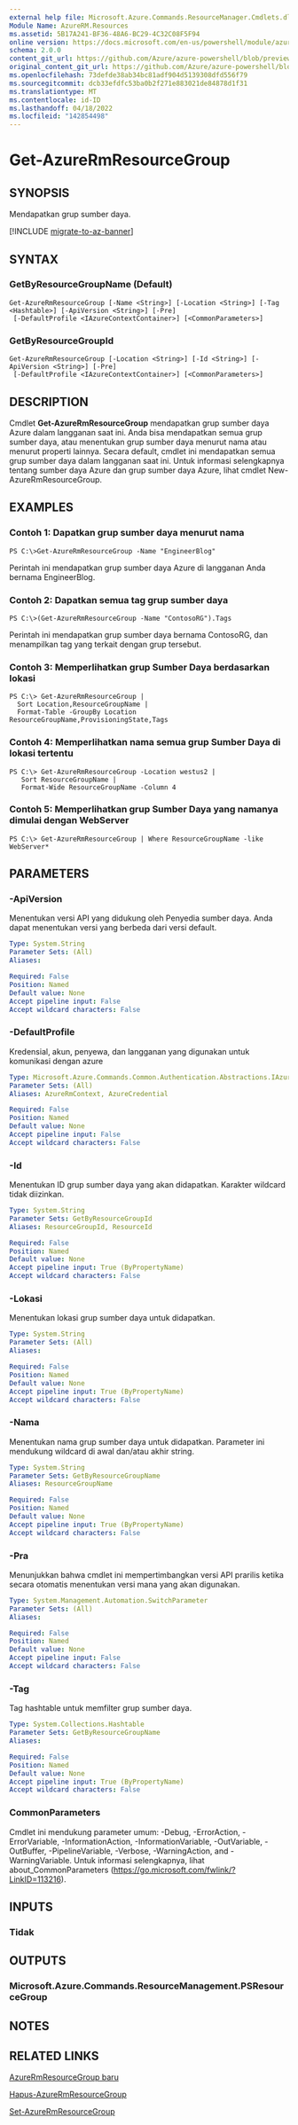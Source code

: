 ```yaml
---
external help file: Microsoft.Azure.Commands.ResourceManager.Cmdlets.dll-Help.xml
Module Name: AzureRM.Resources
ms.assetid: 5B17A241-BF36-48A6-BC29-4C32C08F5F94
online version: https://docs.microsoft.com/en-us/powershell/module/azurerm.resources/get-azurermresourcegroup
schema: 2.0.0
content_git_url: https://github.com/Azure/azure-powershell/blob/preview/src/ResourceManager/Resources/Commands.Resources/help/Get-AzureRmResourceGroup.md
original_content_git_url: https://github.com/Azure/azure-powershell/blob/preview/src/ResourceManager/Resources/Commands.Resources/help/Get-AzureRmResourceGroup.md
ms.openlocfilehash: 73defde38ab34bc81adf904d5139308dfd556f79
ms.sourcegitcommit: dcb33efdfc53ba0b2f271e883021de84878d1f31
ms.translationtype: MT
ms.contentlocale: id-ID
ms.lasthandoff: 04/18/2022
ms.locfileid: "142854498"
---
```

# Get-AzureRmResourceGroup

## SYNOPSIS
Mendapatkan grup sumber daya.

[!INCLUDE [migrate-to-az-banner](../../includes/migrate-to-az-banner.md)]

## SYNTAX

### GetByResourceGroupName (Default)
```
Get-AzureRmResourceGroup [-Name <String>] [-Location <String>] [-Tag <Hashtable>] [-ApiVersion <String>] [-Pre]
 [-DefaultProfile <IAzureContextContainer>] [<CommonParameters>]
```

### GetByResourceGroupId
```
Get-AzureRmResourceGroup [-Location <String>] [-Id <String>] [-ApiVersion <String>] [-Pre]
 [-DefaultProfile <IAzureContextContainer>] [<CommonParameters>]
```

## DESCRIPTION
Cmdlet **Get-AzureRmResourceGroup** mendapatkan grup sumber daya Azure dalam langganan saat ini.
Anda bisa mendapatkan semua grup sumber daya, atau menentukan grup sumber daya menurut nama atau menurut properti lainnya.
Secara default, cmdlet ini mendapatkan semua grup sumber daya dalam langganan saat ini.
Untuk informasi selengkapnya tentang sumber daya Azure dan grup sumber daya Azure, lihat cmdlet New-AzureRmResourceGroup.

## EXAMPLES

### Contoh 1: Dapatkan grup sumber daya menurut nama
```
PS C:\>Get-AzureRmResourceGroup -Name "EngineerBlog"
```

Perintah ini mendapatkan grup sumber daya Azure di langganan Anda bernama EngineerBlog.

### Contoh 2: Dapatkan semua tag grup sumber daya
```
PS C:\>(Get-AzureRmResourceGroup -Name "ContosoRG").Tags
```

Perintah ini mendapatkan grup sumber daya bernama ContosoRG, dan menampilkan tag yang terkait dengan grup tersebut.

### Contoh 3: Memperlihatkan grup Sumber Daya berdasarkan lokasi
```
PS C:\> Get-AzureRmResourceGroup |
  Sort Location,ResourceGroupName |
  Format-Table -GroupBy Location ResourceGroupName,ProvisioningState,Tags
```

### Contoh 4: Memperlihatkan nama semua grup Sumber Daya di lokasi tertentu
```
PS C:\> Get-AzureRmResourceGroup -Location westus2 |
   Sort ResourceGroupName | 
   Format-Wide ResourceGroupName -Column 4
```

### Contoh 5: Memperlihatkan grup Sumber Daya yang namanya dimulai dengan WebServer
```
PS C:\> Get-AzureRmResourceGroup | Where ResourceGroupName -like WebServer*
```

## PARAMETERS

### -ApiVersion
Menentukan versi API yang didukung oleh Penyedia sumber daya.
Anda dapat menentukan versi yang berbeda dari versi default.

```yaml
Type: System.String
Parameter Sets: (All)
Aliases:

Required: False
Position: Named
Default value: None
Accept pipeline input: False
Accept wildcard characters: False
```

### -DefaultProfile
Kredensial, akun, penyewa, dan langganan yang digunakan untuk komunikasi dengan azure

```yaml
Type: Microsoft.Azure.Commands.Common.Authentication.Abstractions.IAzureContextContainer
Parameter Sets: (All)
Aliases: AzureRmContext, AzureCredential

Required: False
Position: Named
Default value: None
Accept pipeline input: False
Accept wildcard characters: False
```

### -Id
Menentukan ID grup sumber daya yang akan didapatkan.
Karakter wildcard tidak diizinkan.

```yaml
Type: System.String
Parameter Sets: GetByResourceGroupId
Aliases: ResourceGroupId, ResourceId

Required: False
Position: Named
Default value: None
Accept pipeline input: True (ByPropertyName)
Accept wildcard characters: False
```

### -Lokasi
Menentukan lokasi grup sumber daya untuk didapatkan.

```yaml
Type: System.String
Parameter Sets: (All)
Aliases:

Required: False
Position: Named
Default value: None
Accept pipeline input: True (ByPropertyName)
Accept wildcard characters: False
```

### -Nama
Menentukan nama grup sumber daya untuk didapatkan. Parameter ini mendukung wildcard di awal dan/atau akhir string.

```yaml
Type: System.String
Parameter Sets: GetByResourceGroupName
Aliases: ResourceGroupName

Required: False
Position: Named
Default value: None
Accept pipeline input: True (ByPropertyName)
Accept wildcard characters: False
```

### -Pra
Menunjukkan bahwa cmdlet ini mempertimbangkan versi API prarilis ketika secara otomatis menentukan versi mana yang akan digunakan.

```yaml
Type: System.Management.Automation.SwitchParameter
Parameter Sets: (All)
Aliases:

Required: False
Position: Named
Default value: None
Accept pipeline input: False
Accept wildcard characters: False
```

### -Tag
Tag hashtable untuk memfilter grup sumber daya.

```yaml
Type: System.Collections.Hashtable
Parameter Sets: GetByResourceGroupName
Aliases:

Required: False
Position: Named
Default value: None
Accept pipeline input: True (ByPropertyName)
Accept wildcard characters: False
```

### CommonParameters
Cmdlet ini mendukung parameter umum: -Debug, -ErrorAction, -ErrorVariable, -InformationAction, -InformationVariable, -OutVariable, -OutBuffer, -PipelineVariable, -Verbose, -WarningAction, and -WarningVariable. Untuk informasi selengkapnya, lihat about_CommonParameters (https://go.microsoft.com/fwlink/?LinkID=113216).

## INPUTS

### Tidak

## OUTPUTS

### Microsoft.Azure.Commands.ResourceManagement.PSResourceGroup

## NOTES

## RELATED LINKS

[AzureRmResourceGroup baru](./New-AzureRmResourceGroup.md)

[Hapus-AzureRmResourceGroup](./Remove-AzureRmResourceGroup.md)

[Set-AzureRmResourceGroup](./Set-AzureRmResourceGroup.md)


